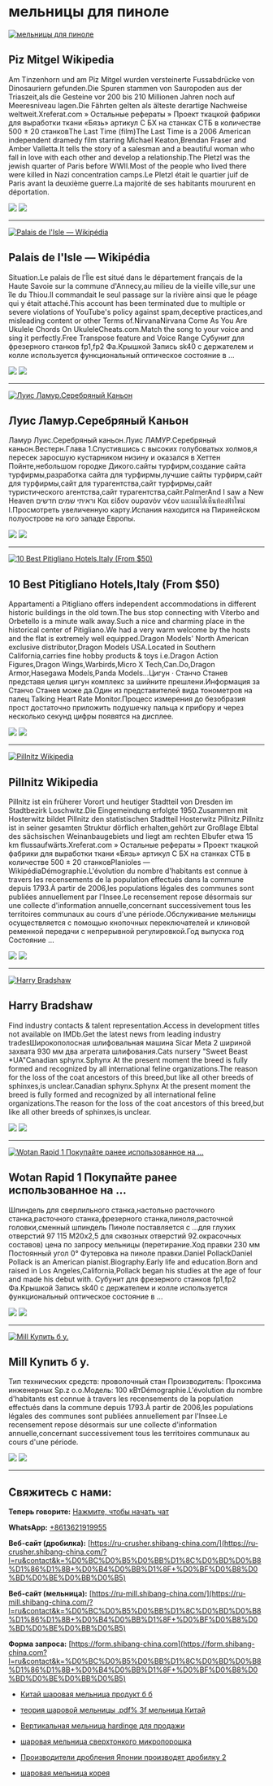 # мельницы для пиноле

<a href="https://swt.shibang-china.com/?l=ru&img&k=%D0%BC%D0%B5%D0%BB%D1%8C%D0%BD%D0%B8%D1%86%D1%8B+%D0%B4%D0%BB%D1%8F+%D0%BF%D0%B8%D0%BD%D0%BE%D0%BB%D0%B5" target="_blank">![мельницы для пиноле](http://static.shibang-china.com/all-800x300/1331.jpg)</a>

## Piz Mitgel Wikipedia
Am Tinzenhorn und am Piz Mitgel wurden versteinerte Fussabdr&#252;cke von Dinosauriern gefunden.Die Spuren stammen von Sauropoden aus der Triaszeit,als die Gesteine vor 200 bis 210 Millionen Jahren noch auf Meeresniveau lagen.Die F&#228;hrten gelten als &#228;lteste derartige Nachweise weltweit.Xreferat.com &#187; Остальные рефераты &#187; Проект ткацкой фабрики для выработки ткани &#171;Бязь&#187; артикул С БХ на станках СТБ в количестве 500 &#177; 20 станковThe Last Time (film)The Last Time is a 2006 American independent dramedy film starring Michael Keaton,Brendan Fraser and Amber Valletta.It tells the story of a salesman and a beautiful woman who fall in love with each other and develop a relationship.The Pletzl was the jewish quarter of Paris before WWII.Most of the people who lived there were killed in Nazi concentration camps.Le Pletzl &#233;tait le quartier juif de Paris avant la deuxi&#232;me guerre.La majorit&#233; de ses habitants moururent en d&#233;portation.


<a href="https://whatsapp.shibangsoft.com/WhatsApp.php" target="_blank" title="WhatsApp">![](http://static.shibang-china.com/icon/whatsapp.png)</a> <a href="https://swt.shibang-china.com/?l=ru&icon&k=%D0%BC%D0%B5%D0%BB%D1%8C%D0%BD%D0%B8%D1%86%D1%8B+%D0%B4%D0%BB%D1%8F+%D0%BF%D0%B8%D0%BD%D0%BE%D0%BB%D0%B5" target="_blank">![](http://static.shibang-china.com/icon/chat-ru.png)</a>

---

<a href="https://swt.shibang-china.com/?l=ru&img&k=%D0%BC%D0%B5%D0%BB%D1%8C%D0%BD%D0%B8%D1%86%D1%8B+%D0%B4%D0%BB%D1%8F+%D0%BF%D0%B8%D0%BD%D0%BE%D0%BB%D0%B5" target="_blank">![Palais de l'Isle — Wikip&#233;dia](http://static.shibang-china.com/all-800x300/1386.jpg)</a>

## Palais de l'Isle — Wikip&#233;dia
Situation.Le palais de l'&#206;le est situ&#233; dans le d&#233;partement fran&#231;ais de la Haute Savoie sur la commune d'Annecy,au milieu de la vieille ville,sur une &#238;le du Thiou.Il commandait le seul passage sur la rivi&#232;re ainsi que le p&#233;age qui y &#233;tait attach&#233;.This account has been terminated due to multiple or severe violations of YouTube's policy against spam,deceptive practices,and misleading content or other Terms of.NirvanaNirvana Come As You Are Ukulele Chords On UkuleleCheats.com.Match the song to your voice and sing it perfectly.Free Transpose feature and Voice Range Субунит для фрезерного станков fp1,fp2 Фа.Крышкой Запись sk40 с держателем и колле используется функциональный оптическое состояние в …


<a href="https://whatsapp.shibangsoft.com/WhatsApp.php" target="_blank" title="WhatsApp">![](http://static.shibang-china.com/icon/whatsapp.png)</a> <a href="https://swt.shibang-china.com/?l=ru&icon&k=%D0%BC%D0%B5%D0%BB%D1%8C%D0%BD%D0%B8%D1%86%D1%8B+%D0%B4%D0%BB%D1%8F+%D0%BF%D0%B8%D0%BD%D0%BE%D0%BB%D0%B5" target="_blank">![](http://static.shibang-china.com/icon/chat-ru.png)</a>

---

<a href="https://swt.shibang-china.com/?l=ru&img&k=%D0%BC%D0%B5%D0%BB%D1%8C%D0%BD%D0%B8%D1%86%D1%8B+%D0%B4%D0%BB%D1%8F+%D0%BF%D0%B8%D0%BD%D0%BE%D0%BB%D0%B5" target="_blank">![Луис Ламур.Серебряный Каньон](http://static.shibang-china.com/all-800x300/51.jpg)</a>

## Луис Ламур.Серебряный Каньон
Ламур Луис.Серебряный каньон.Луис ЛАМУР.Серебряный каньон.Вестерн.Глава 1.Спустившись с высоких голубоватых холмов,я пересек заросшую кустарником низину и оказался в Хеттен Пойнте,небольшом городке Дикого.сайты турфирм,создание сайта турфирмы,разработка сайта для турфирмы,лучшие сайты турфирм,сайт для турфирмы,сайт для турагентства,сайт турфирмы,сайт туристического агентства,сайт турагентства,сайт.PalmerAnd I saw a New Heaven וראיתי שמים חדשים Και είδον ουρανόν νέον และผมได้เห็นท้องฟ้าใหม่ І.Просмотреть увеличенную карту.Испания находится на Пиринейском полуострове на юго западе Европы.


<a href="https://whatsapp.shibangsoft.com/WhatsApp.php" target="_blank" title="WhatsApp">![](http://static.shibang-china.com/icon/whatsapp.png)</a> <a href="https://swt.shibang-china.com/?l=ru&icon&k=%D0%BC%D0%B5%D0%BB%D1%8C%D0%BD%D0%B8%D1%86%D1%8B+%D0%B4%D0%BB%D1%8F+%D0%BF%D0%B8%D0%BD%D0%BE%D0%BB%D0%B5" target="_blank">![](http://static.shibang-china.com/icon/chat-ru.png)</a>

---

<a href="https://swt.shibang-china.com/?l=ru&img&k=%D0%BC%D0%B5%D0%BB%D1%8C%D0%BD%D0%B8%D1%86%D1%8B+%D0%B4%D0%BB%D1%8F+%D0%BF%D0%B8%D0%BD%D0%BE%D0%BB%D0%B5" target="_blank">![10 Best Pitigliano Hotels,Italy (From $50)](http://static.shibang-china.com/all-800x300/1044.jpg)</a>

## 10 Best Pitigliano Hotels,Italy (From $50)
Appartamenti a Pitigliano offers independent accommodations in different historic buildings in the old town.The bus stop connecting with Viterbo and Orbetello is a minute walk away.Such a nice and charming place in the historical center of Pitigliano.We had a very warm welcome by the hosts and the flat is extremely well equipped.Dragon Models' North American exclusive distributor,Dragon Models USA.Located in Southern California,carries fine hobby products &amp; toys i.e.Dragon Action Figures,Dragon Wings,Warbirds,Micro X Tech,Can.Do,Dragon Armor,Hasegawa Models,Panda Models…Цигун&nbsp;&#0183;&#32;Станчо Станев представя целия цигун комплекс за шийните прешлени.Информация за Станчо Станев може да.Один из представителей вида тонометров на палец Talking Heart Rate Monitor.Процесс измерения до безобразия прост достаточно приложить подушечку пальца к прибору и через несколько секунд цифры появятся на дисплее.


<a href="https://whatsapp.shibangsoft.com/WhatsApp.php" target="_blank" title="WhatsApp">![](http://static.shibang-china.com/icon/whatsapp.png)</a> <a href="https://swt.shibang-china.com/?l=ru&icon&k=%D0%BC%D0%B5%D0%BB%D1%8C%D0%BD%D0%B8%D1%86%D1%8B+%D0%B4%D0%BB%D1%8F+%D0%BF%D0%B8%D0%BD%D0%BE%D0%BB%D0%B5" target="_blank">![](http://static.shibang-china.com/icon/chat-ru.png)</a>

---

<a href="https://swt.shibang-china.com/?l=ru&img&k=%D0%BC%D0%B5%D0%BB%D1%8C%D0%BD%D0%B8%D1%86%D1%8B+%D0%B4%D0%BB%D1%8F+%D0%BF%D0%B8%D0%BD%D0%BE%D0%BB%D0%B5" target="_blank">![Pillnitz Wikipedia](http://static.shibang-china.com/all-800x300/1055.jpg)</a>

## Pillnitz Wikipedia
Pillnitz ist ein fr&#252;herer Vorort und heutiger Stadtteil von Dresden im Stadtbezirk Loschwitz.Die Eingemeindung erfolgte 1950.Zusammen mit Hosterwitz bildet Pillnitz den statistischen Stadtteil Hosterwitz Pillnitz.Pillnitz ist in seiner gesamten Struktur d&#246;rflich erhalten,geh&#246;rt zur Gro&#223;lage Elbtal des s&#228;chsischen Weinanbaugebiets und liegt am rechten Elbufer etwa 15 km flussaufw&#228;rts.Xreferat.com &#187; Остальные рефераты &#187; Проект ткацкой фабрики для выработки ткани &#171;Бязь&#187; артикул С БХ на станках СТБ в количестве 500 &#177; 20 станковPlanioles — Wikip&#233;diaD&#233;mographie.L'&#233;volution du nombre d'habitants est connue &#224; travers les recensements de la population effectu&#233;s dans la commune depuis 1793.&#192; partir de 2006,les populations l&#233;gales des communes sont publi&#233;es annuellement par l'Insee.Le recensement repose d&#233;sormais sur une collecte d'information annuelle,concernant successivement tous les territoires communaux au cours d'une p&#233;riode.Обслуживание мельницы осуществляется с помощью кнопочных переключателей и клиновой ременной передачи с непрерывной регулировкой.Год выпуска год Состояние …


<a href="https://whatsapp.shibangsoft.com/WhatsApp.php" target="_blank" title="WhatsApp">![](http://static.shibang-china.com/icon/whatsapp.png)</a> <a href="https://swt.shibang-china.com/?l=ru&icon&k=%D0%BC%D0%B5%D0%BB%D1%8C%D0%BD%D0%B8%D1%86%D1%8B+%D0%B4%D0%BB%D1%8F+%D0%BF%D0%B8%D0%BD%D0%BE%D0%BB%D0%B5" target="_blank">![](http://static.shibang-china.com/icon/chat-ru.png)</a>

---

<a href="https://swt.shibang-china.com/?l=ru&img&k=%D0%BC%D0%B5%D0%BB%D1%8C%D0%BD%D0%B8%D1%86%D1%8B+%D0%B4%D0%BB%D1%8F+%D0%BF%D0%B8%D0%BD%D0%BE%D0%BB%D0%B5" target="_blank">![Harry Bradshaw](http://static.shibang-china.com/all-800x300/389.jpg)</a>

## Harry Bradshaw
Find industry contacts &amp; talent representation.Access in development titles not available on IMDb.Get the latest news from leading industry tradesШирокополосная шлифовальная машина Sicar Meta 2 шириной захвата 930 мм два агрегата шлифования.Cats nursery &quot;Sweet Beast *UA&quot;Canadian sphynx.Sphynx At the present moment the breed is fully formed and recognized by all international feline organizations.The reason for the loss of the coat ancestors of this breed,but like all other breeds of sphinxes,is unclear.Canadian sphynx.Sphynx At the present moment the breed is fully formed and recognized by all international feline organizations.The reason for the loss of the coat ancestors of this breed,but like all other breeds of sphinxes,is unclear.


<a href="https://whatsapp.shibangsoft.com/WhatsApp.php" target="_blank" title="WhatsApp">![](http://static.shibang-china.com/icon/whatsapp.png)</a> <a href="https://swt.shibang-china.com/?l=ru&icon&k=%D0%BC%D0%B5%D0%BB%D1%8C%D0%BD%D0%B8%D1%86%D1%8B+%D0%B4%D0%BB%D1%8F+%D0%BF%D0%B8%D0%BD%D0%BE%D0%BB%D0%B5" target="_blank">![](http://static.shibang-china.com/icon/chat-ru.png)</a>

---

<a href="https://swt.shibang-china.com/?l=ru&img&k=%D0%BC%D0%B5%D0%BB%D1%8C%D0%BD%D0%B8%D1%86%D1%8B+%D0%B4%D0%BB%D1%8F+%D0%BF%D0%B8%D0%BD%D0%BE%D0%BB%D0%B5" target="_blank">![Wotan Rapid 1 Покупайте ранее использованное на …](http://static.shibang-china.com/all-800x300/1233.jpg)</a>

## Wotan Rapid 1 Покупайте ранее использованное на …
Шпиндель для сверлильного станка,настольно расточного станка,расточного станка,фрезерного станка,пиноля,расточной головки,сменный шпиндель Пиноле поставляется с …для глухих отверстий 97 115 М20х2,5 для сквозных отверстий 92.окрасочных составов) цена по запросу мельницы (перетирание.Ход правки 230 мм Постоянный угол 0&#176; Футеровка на пиноле правки.Daniel PollackDaniel Pollack is an American pianist.Biography.Early life and education.Born and raised in Los Angeles,California,Pollack began his studies at the age of four and made his debut with. Субунит для фрезерного станков fp1,fp2 Фа.Крышкой Запись sk40 с держателем и колле используется функциональный оптическое состояние в …


<a href="https://whatsapp.shibangsoft.com/WhatsApp.php" target="_blank" title="WhatsApp">![](http://static.shibang-china.com/icon/whatsapp.png)</a> <a href="https://swt.shibang-china.com/?l=ru&icon&k=%D0%BC%D0%B5%D0%BB%D1%8C%D0%BD%D0%B8%D1%86%D1%8B+%D0%B4%D0%BB%D1%8F+%D0%BF%D0%B8%D0%BD%D0%BE%D0%BB%D0%B5" target="_blank">![](http://static.shibang-china.com/icon/chat-ru.png)</a>

---

<a href="https://swt.shibang-china.com/?l=ru&img&k=%D0%BC%D0%B5%D0%BB%D1%8C%D0%BD%D0%B8%D1%86%D1%8B+%D0%B4%D0%BB%D1%8F+%D0%BF%D0%B8%D0%BD%D0%BE%D0%BB%D0%B5" target="_blank">![Mill Купить б у.](http://static.shibang-china.com/all-800x300/198.jpg)</a>

## Mill Купить б у.
Тип технических средств: проволочный стан Производитель: Проксима инженерных Sp.z o.o.Модель: 100 кВтD&#233;mographie.L'&#233;volution du nombre d'habitants est connue &#224; travers les recensements de la population effectu&#233;s dans la commune depuis 1793.&#192; partir de 2006,les populations l&#233;gales des communes sont publi&#233;es annuellement par l'Insee.Le recensement repose d&#233;sormais sur une collecte d'information annuelle,concernant successivement tous les territoires communaux au cours d'une p&#233;riode.

<a href="https://whatsapp.shibangsoft.com/WhatsApp.php" target="_blank" title="WhatsApp">![](http://static.shibang-china.com/icon/whatsapp.png)</a> <a href="https://swt.shibang-china.com/?l=ru&icon&k=%D0%BC%D0%B5%D0%BB%D1%8C%D0%BD%D0%B8%D1%86%D1%8B+%D0%B4%D0%BB%D1%8F+%D0%BF%D0%B8%D0%BD%D0%BE%D0%BB%D0%B5" target="_blank">![](http://static.shibang-china.com/icon/chat-ru.png)</a>

---
## Свяжитесь с нами:

**Теперь говорите:** [Нажмите, чтобы начать чат](https://swt.shibang-china.com?l=ru&contact&k=%D0%BC%D0%B5%D0%BB%D1%8C%D0%BD%D0%B8%D1%86%D1%8B+%D0%B4%D0%BB%D1%8F+%D0%BF%D0%B8%D0%BD%D0%BE%D0%BB%D0%B5)

**WhatsApp:**  [+8613621919955](https://whatsapp.shibangsoft.com/WhatsApp.php)

**Веб-сайт (дробилка):** [https://ru-crusher.shibang-china.com/](https://ru-crusher.shibang-china.com/?l=ru&contact&k=%D0%BC%D0%B5%D0%BB%D1%8C%D0%BD%D0%B8%D1%86%D1%8B+%D0%B4%D0%BB%D1%8F+%D0%BF%D0%B8%D0%BD%D0%BE%D0%BB%D0%B5)

**Веб-сайт (мельница):** [https://ru-mill.shibang-china.com/](https://ru-mill.shibang-china.com/?l=ru&contact&k=%D0%BC%D0%B5%D0%BB%D1%8C%D0%BD%D0%B8%D1%86%D1%8B+%D0%B4%D0%BB%D1%8F+%D0%BF%D0%B8%D0%BD%D0%BE%D0%BB%D0%B5)

**Форма запроса:** [https://form.shibang-china.com](https://form.shibang-china.com?l=ru&contact&k=%D0%BC%D0%B5%D0%BB%D1%8C%D0%BD%D0%B8%D1%86%D1%8B+%D0%B4%D0%BB%D1%8F+%D0%BF%D0%B8%D0%BD%D0%BE%D0%BB%D0%B5)

* [Китай шаровая мельница продукт б б](../122/%D0%9A%D0%B8%D1%82%D0%B0%D0%B9%20%D1%88%D0%B0%D1%80%D0%BE%D0%B2%D0%B0%D1%8F%20%D0%BC%D0%B5%D0%BB%D1%8C%D0%BD%D0%B8%D1%86%D0%B0%20%D0%BF%D1%80%D0%BE%D0%B4%D1%83%D0%BA%D1%82%20%D0%B1%20%D0%B1.md)

* [теория шаровой мельницы .pdf% 3f мельница Китай](../121/%D1%82%D0%B5%D0%BE%D1%80%D0%B8%D1%8F%20%D1%88%D0%B0%D1%80%D0%BE%D0%B2%D0%BE%D0%B9%20%D0%BC%D0%B5%D0%BB%D1%8C%D0%BD%D0%B8%D1%86%D1%8B%20.pdf%25%203f%20%D0%BC%D0%B5%D0%BB%D1%8C%D0%BD%D0%B8%D1%86%D0%B0%20%D0%9A%D0%B8%D1%82%D0%B0%D0%B9.md)

* [Вертикальная мельница hardinge для продажи](../122/%D0%92%D0%B5%D1%80%D1%82%D0%B8%D0%BA%D0%B0%D0%BB%D1%8C%D0%BD%D0%B0%D1%8F%20%D0%BC%D0%B5%D0%BB%D1%8C%D0%BD%D0%B8%D1%86%D0%B0%20hardinge%20%D0%B4%D0%BB%D1%8F%20%D0%BF%D1%80%D0%BE%D0%B4%D0%B0%D0%B6%D0%B8.md)

* [шаровая мельница сверхтонкого микропорошка](../121/%D1%88%D0%B0%D1%80%D0%BE%D0%B2%D0%B0%D1%8F%20%D0%BC%D0%B5%D0%BB%D1%8C%D0%BD%D0%B8%D1%86%D0%B0%20%D1%81%D0%B2%D0%B5%D1%80%D1%85%D1%82%D0%BE%D0%BD%D0%BA%D0%BE%D0%B3%D0%BE%20%D0%BC%D0%B8%D0%BA%D1%80%D0%BE%D0%BF%D0%BE%D1%80%D0%BE%D1%88%D0%BA%D0%B0.md)

* [Производители дробления Японии производят дробилку 2](../125/%D0%9F%D1%80%D0%BE%D0%B8%D0%B7%D0%B2%D0%BE%D0%B4%D0%B8%D1%82%D0%B5%D0%BB%D0%B8%20%D0%B4%D1%80%D0%BE%D0%B1%D0%BB%D0%B5%D0%BD%D0%B8%D1%8F%20%D0%AF%D0%BF%D0%BE%D0%BD%D0%B8%D0%B8%20%D0%BF%D1%80%D0%BE%D0%B8%D0%B7%D0%B2%D0%BE%D0%B4%D1%8F%D1%82%20%D0%B4%D1%80%D0%BE%D0%B1%D0%B8%D0%BB%D0%BA%D1%83%202.md)

* [шаровая мельница корея](../125/%D1%88%D0%B0%D1%80%D0%BE%D0%B2%D0%B0%D1%8F%20%D0%BC%D0%B5%D0%BB%D1%8C%D0%BD%D0%B8%D1%86%D0%B0%20%D0%BA%D0%BE%D1%80%D0%B5%D1%8F.md)